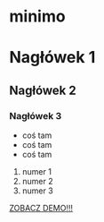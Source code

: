 # minimo

# Nagłówek 1
## Nagłówek 2
### Nagłówek 3 

* coś tam
* coś tam 
* coś tam

1. numer 1 
2. numer 2
3. numer 3

[ZOBACZ DEMO!!!](https://gitwarsztaty.github.io/minimo/)
